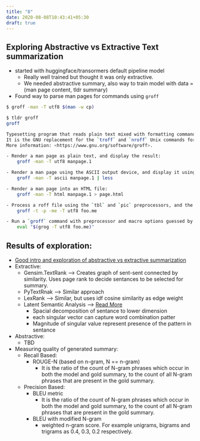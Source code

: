 ```yaml
---
title: "8"
date: 2020-08-08T10:43:41+05:30
draft: true
---
```


## Exploring Abstractive vs Extractive Text summarization

- started with huggingface/transormers default pipeline model
    - Really well trained but thought it was only extractive.
    - We needed abstractive summary, also way to train model with data = (man page content, tldr summary)
- Found way to parse man pages for commands using `groff`
```bash
$ groff -man -T utf8 $(man -w cp)

$ tldr groff
groff

Typesetting program that reads plain text mixed with formatting commands and produces formatted output.
It is the GNU replacement for the `troff` and `nroff` Unix commands for text formatting.
More information: <https://www.gnu.org/software/groff>.

- Render a man page as plain text, and display the result:
    groff -man -T utf8 manpage.1

- Render a man page using the ASCII output device, and display it using a pager:
    groff -man -T ascii manpage.1 | less

- Render a man page into an HTML file:
    groff -man -T html manpage.1 > page.html

- Process a roff file using the `tbl` and `pic` preprocessors, and the `me` macro set:
    groff -t -p -me -T utf8 foo.me

- Run a `groff` command with preprocessor and macro options guessed by the `grog` utility:
    eval "$(grog -T utf8 foo.me)"
```

## Results of exploration:
- [Good intro and exploration of abstractive vs extractive summarization](https://rare-technologies.com/text-summarization-in-python-extractive-vs-abstractive-techniques-revisited/#abstractive_text)
- Extractive:
    - Gensim.TextRank --> Creates graph of sent-sent connected by similarity. Uses page rank to decide sentances to be selected for summary.
    - PyTextRnak --> Similar approach
    - LexRank --> Similar, but uses idf cosine similarity as edge weight
    - Latent Semantic Analysis --> [Read More](https://en.wikipedia.org/wiki/Latent_semantic_analysis#Latent_semantic_indexing)
        - Spacial decomposition of sentance to lower dimension
        - each singular vector can capture word combination patter
        - Magnitude of singular value represent presence of the pattern in sentance
- Abstractive:
    - TBD
- Measuring quality of generated summary:
    - Recall Based: 
        - ROUGE-N (based on n-gram, N == n-gram)
            - It is the ratio of the count of N-gram phrases which occur in both the model and gold summary, to the count of all N-gram phrases that are present in the gold summary.
    - Precision Based:
        - BLEU metric
            - It is the ratio of the count of N-gram phrases which occur in both the model and gold summary, to the count of all N-gram phrases that are present in the gold summary.
        - BLEU with modified N-gram
            - weighted n-gram score. For example unigrams, bigrams and trigrams as 0.4, 0.3, 0.2 respectively.